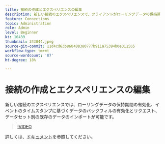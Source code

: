 ```yaml
---
title: 接続の作成とエクスペリエンスの編集
description: 新しい接続のエクスペリエンスで、クライアントがローリングデータの保持期間を有効にし、イベントに基づいてデータを有効にしてリクエストできる機能が追加されました（説明は 60 ～ 160 文字にする必要があります）。
feature: Connections
topic: Administration
role: Admin
level: Beginner
kt: 10439
thumbnail: 343044.jpeg
source-git-commit: 11d4cd63b860488380777b911a75394b0e311565
workflow-type: tm+mt
source-wordcount: '87'
ht-degree: 18%

---
```



# 接続の作成とエクスペリエンスの編集

新しい接続のエクスペリエンスでは、ローリングデータの保持期間の有効化、イベントのタイムスタンプに基づくデータのバックフィルの有効化とリクエスト、データセット別の既存のデータのインポートが可能です。

>[!VIDEO](https://video.tv.adobe.com/v/343044/?quality=12&learn=on)

詳しくは、[ドキュメント](https://experienceleague.adobe.com/docs/analytics-platform/using/cja-connections/create-connection.html?lang=ja)を参照してください。

